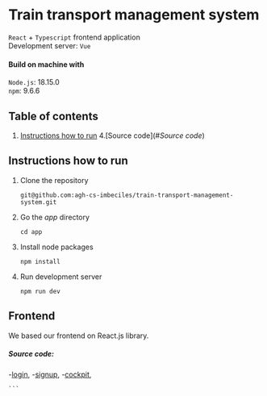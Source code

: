 # Train transport management system
`React` + `Typescript` frontend application  
Development server: `Vue`  

#### Build on machine with

`Node.js`: 18.15.0  
`npm`: 9.6.6  

## Table of contents
1. [Instructions how to run](#instructions-how-to-run)
4.[Source code](#_Source code_)


## Instructions how to run
1. Clone the repository
    ```
    git@github.com:agh-cs-imbeciles/train-transport-management-system.git
    ```
2. Go the _app_ directory
    ```
    cd app
    ```
3. Install node packages
    ```
    npm install
    ```
4. Run development server
    ```
    npm run dev
    
## Frontend
We based our frontend on React.js library.

##### _Source code_:
-[login](./src/login_register/login.tsx),
-[signup](./src/login_register/register.tsx),
-[cockpit](./src/cockpit/cockpit.tsx),

    
    ```
    
